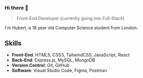 ### Hi there 👋
> Front-End Developer (currently going into Full-Stack)

I'm Hubert, a 18 year old Computer Science student from London.

## Skills

   - **Front-End**: HTML5, CSS3, TailwindCSS, JavaScript, React
   - **Back-End**: Express.js, MySQL, MongoDB
   - **Version Control**: Git, GitHub
   - **Software**: Visual Studio Code, Figma, Postman

    
<!--
**imexotic/imexotic** is a ✨ _special_ ✨ repository because its `README.md` (this file) appears on your GitHub profile.

Here are some ideas to get you started:

- 🔭 I’m currently working on ...
- 🌱 I’m currently learning ...
- 👯 I’m looking to collaborate on ...
- 🤔 I’m looking for help with ...
- 💬 Ask me about ...
- 📫 How to reach me: ...
- 😄 Pronouns: ...
- ⚡ Fun fact: ...
-->
